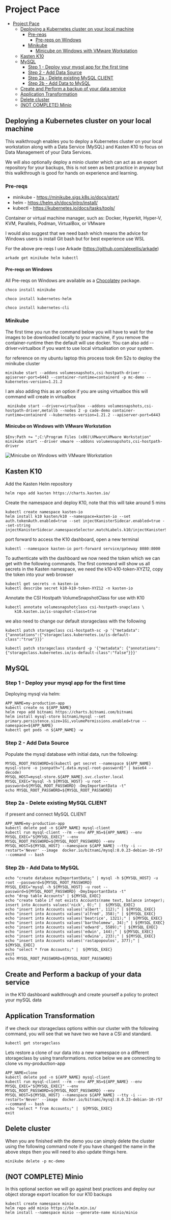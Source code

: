 # Project Pace

- [Project Pace](#project-pace)
  - [Deploying a Kubernetes cluster on your local machine](#deploying-a-kubernetes-cluster-on-your-local-machine)
    - [Pre-reqs](#pre-reqs)
      - [Pre-reqs on Windows](#pre-reqs-on-windows)
    - [Minikube](#minikube)
      - [Minicube on Windows with VMware Workstation](#minicube-on-windows-with-vmware-workstation)
  - [Kasten K10](#kasten-k10)
  - [MySQL](#mysql)
    - [Step 1 - Deploy your mysql app for the first time](#step-1---deploy-your-mysql-app-for-the-first-time)
    - [Step 2 - Add Data Source](#step-2---add-data-source)
    - [Step 2a - Delete existing MySQL CLIENT](#step-2a---delete-existing-mysql-client)
    - [Step 2b - Add Data to MySQL](#step-2b---add-data-to-mysql)
  - [Create and Perform a backup of your data service](#create-and-perform-a-backup-of-your-data-service)
  - [Application Transformation](#application-transformation)
  - [Delete cluster](#delete-cluster)
  - [(NOT COMPLETE) Minio](#not-complete-minio)

## Deploying a Kubernetes cluster on your local machine 

This walkthrough enables you to deploy a Kubernetes cluster on your local workstation along with a Data Service (MySQL) and Kasten K10 to focus on Data Management of your Data Services. 

We will also optionally deploy a minio cluster which can act as an export repository for your backups, this is not seen as best practice in anyway but this walkthrough is good for hands on experience and learning. 

### Pre-reqs

- minikube - https://minikube.sigs.k8s.io/docs/start/ 
- helm - https://helm.sh/docs/intro/install/
- kubectl - https://kubernetes.io/docs/tasks/tools/ 

Container or virtual machine manager, such as: Docker, Hyperkit, Hyper-V, KVM, Parallels, Podman, VirtualBox, or VMware

I would also suggest that we need bash which means the advice for Windows users is install Git bash but for best experience use WSL 

For the above pre-reqs I use Arkade (https://github.com/alexellis/arkade) 

```
arkade get minikube helm kubectl
```

#### Pre-reqs on Windows

All Pre-reqs on Windows are available as a [Chocolatey](https://chocolatey.org/) package.

```
choco install minikube
```

```
choco install kubernetes-helm
```

```
choco install kubernetes-cli
```


### Minikube 
The first time you run the command below you will have to wait for the images to be downloaded locally to your machine, if you remove the container-runtime then the default will use docker. You can also add --driver=virtualbox if you want to use local virtualisation on your system. 

for reference on my ubuntu laptop this process took 6m 52s to deploy the minikube cluster

```
minikube start --addons volumesnapshots,csi-hostpath-driver --apiserver-port=6443 --container-runtime=containerd -p mc-demo --kubernetes-version=1.21.2 
```

I am also adding this as an option if you are using virtualbox this will command will create in virtualbox 

```
 minikube start --driver=virtualbox --addons volumesnapshots,csi-hostpath-driver,metallb --nodes 2 -p cade-demo container-runtime=containerd --kubernetes-version=1.21.2 --apiserver-port=6443
```
#### Minicube on Windows with VMware Workstation 

```
$Env:Path += ";C:\Program Files (x86)\VMware\VMware Workstation"
minikube start --driver vmware --addons volumesnapshots,csi-hostpath-driver
```

![Minicube on Windows with VMware Workstation](media\minicube_windows_vmware.jpg)

## Kasten K10 

Add the Kasten Helm repository

``` 
helm repo add kasten https://charts.kasten.io/
```
Create the namespace and deploy K10, note that this will take around 5 mins 

```
kubectl create namespace kasten-io
helm install k10 kasten/k10 --namespace=kasten-io --set auth.tokenAuth.enabled=true --set injectKanisterSidecar.enabled=true --set-string injectKanisterSidecar.namespaceSelector.matchLabels.k10/injectKanisterSidecar=true
```
port forward to access the K10 dashboard, open a new terminal

```
kubectl --namespace kasten-io port-forward service/gateway 8080:8000
```

To authenticate with the dashboard we now need the token which we can get with the following commands. The first command will show us all secrets in the Kasten namespace, we need the k10-k10-token-XYZ12, copy the token into your web browser 

```
kubectl get secrets -n kasten-io
kubectl describe secret k10-k10-token-XYZ12 -n kasten-io
```
Annotate the CSI Hostpath VolumeSnapshotClass for use with K10

```
kubectl annotate volumesnapshotclass csi-hostpath-snapclass \
    k10.kasten.io/is-snapshot-class=true
```
we also need to change our default storageclass with the following 

```
kubectl patch storageclass csi-hostpath-sc -p '{"metadata": {"annotations":{"storageclass.kubernetes.io/is-default-class":"true"}}}'

kubectl patch storageclass standard -p '{"metadata": {"annotations":{"storageclass.kubernetes.io/is-default-class":"false"}}}'
```

## MySQL
### Step 1 - Deploy your mysql app for the first time 

Deploying mysql via helm:

```
APP_NAME=my-production-app
kubectl create ns ${APP_NAME}
helm repo add bitnami https://charts.bitnami.com/bitnami
helm install mysql-store bitnami/mysql --set primary.persistence.size=1Gi,volumePermissions.enabled=true --namespace=${APP_NAME}
kubectl get pods -n ${APP_NAME} -w
```
### Step 2 - Add Data Source
Populate the mysql database with initial data, run the following:

```
MYSQL_ROOT_PASSWORD=$(kubectl get secret --namespace ${APP_NAME} mysql-store -o jsonpath="{.data.mysql-root-password}" | base64 --decode)
MYSQL_HOST=mysql-store.${APP_NAME}.svc.cluster.local
MYSQL_EXEC="mysql -h ${MYSQL_HOST} -u root --password=${MYSQL_ROOT_PASSWORD} -DmyImportantData -t"
echo MYSQL_ROOT_PASSWORD=${MYSQL_ROOT_PASSWORD}
```

### Step 2a - Delete existing MySQL CLIENT 
if present and connect MySQL CLIENT

```
APP_NAME=my-production-app
kubectl delete pod -n ${APP_NAME} mysql-client
kubectl run mysql-client --rm --env APP_NS=${APP_NAME} --env MYSQL_EXEC="${MYSQL_EXEC}" --env MYSQL_ROOT_PASSWORD=${MYSQL_ROOT_PASSWORD} --env MYSQL_HOST=${MYSQL_HOST} --namespace ${APP_NAME} --tty -i --restart='Never' --image  docker.io/bitnami/mysql:8.0.23-debian-10-r57 --command -- bash
```

### Step 2b - Add Data to MySQL

```
echo "create database myImportantData;" | mysql -h ${MYSQL_HOST} -u root --password=${MYSQL_ROOT_PASSWORD}
MYSQL_EXEC="mysql -h ${MYSQL_HOST} -u root --password=${MYSQL_ROOT_PASSWORD} -DmyImportantData -t"
echo "drop table Accounts" | ${MYSQL_EXEC}
echo "create table if not exists Accounts(name text, balance integer); insert into Accounts values('nick', 0);" |  ${MYSQL_EXEC}
echo "insert into Accounts values('albert', 112);" | ${MYSQL_EXEC}
echo "insert into Accounts values('alfred', 358);" | ${MYSQL_EXEC}
echo "insert into Accounts values('beatrice', 1321);" | ${MYSQL_EXEC}
echo "insert into Accounts values('bartholomew', 34);" | ${MYSQL_EXEC}
echo "insert into Accounts values('edward', 5589);" | ${MYSQL_EXEC}
echo "insert into Accounts values('edwin', 144);" | ${MYSQL_EXEC}
echo "insert into Accounts values('edwina', 233);" | ${MYSQL_EXEC}
echo "insert into Accounts values('rastapopoulos', 377);" | ${MYSQL_EXEC}
echo "select * from Accounts;" |  ${MYSQL_EXEC}
exit
echo MYSQL_ROOT_PASSWORD=${MYSQL_ROOT_PASSWORD}
```

## Create and Perform a backup of your data service 
in the K10 dashboard walkthrough and create yourself a policy to protect your mySQL data 

## Application Transformation 
if we check our storageclass options within our cluster with the following command, you will see that we have two we have a CSI and standard. 

```
kubectl get storageclass
``` 

Lets restore a clone of our data into a new namespace on a different storageclass by using transformations. notice below we are connecting to clone vs my-production-app 

```
APP_NAME=clone
kubectl delete pod -n ${APP_NAME} mysql-client
kubectl run mysql-client --rm --env APP_NS=${APP_NAME} --env MYSQL_EXEC="${MYSQL_EXEC}" --env MYSQL_ROOT_PASSWORD=${MYSQL_ROOT_PASSWORD} --env MYSQL_HOST=${MYSQL_HOST} --namespace ${APP_NAME} --tty -i --restart='Never' --image  docker.io/bitnami/mysql:8.0.23-debian-10-r57 --command -- bash
echo "select * from Accounts;" |  ${MYSQL_EXEC}
exit 
```

## Delete cluster 
When you are finished with the demo you can simply delete the cluster using the following command note if you have changed the name in the above steps then you will need to also update things here. 

```
minikube delete -p mc-demo
```



## (NOT COMPLETE) Minio  
In this optional section we will go against best practices and deploy our object storage export location for our K10 backups 


```
kubectl create namespace minio
helm repo add minio https://helm.min.io/
helm install --namespace minio --generate-name minio/minio
```

